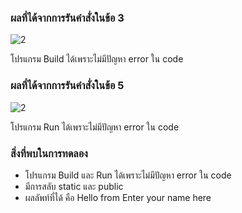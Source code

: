 ### ผลที่ได้จากการรันคำสั่งในข้อ 3

![2](https://github.com/Nitiphum7/03376836-OOP-2566-Lab-06/assets/144196695/ba733099-6435-4731-8089-b58ef140a7b1)


โปรแกรม Build ได้เพราะไม่มีปัญหา error ใน code

### ผลที่ได้จากการรันคำสั่งในข้อ 5
![2](https://github.com/Nitiphum7/03376836-OOP-2566-Lab-06/assets/144196695/7f606981-35ec-4d08-b9b5-1a0bb57e1440)


โปรแกรม Run ได้เพราะไม่มีปัญหา error ใน code

### สิ่งที่พบในการทดลอง
- โปรแกรม Build และ Run ได้เพราะไม่มีปัญหา error ใน code
- มีการสลับ static และ public
- ผลลัพท์ที่ได้ คือ Hello from Enter your name here
